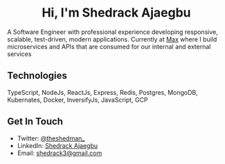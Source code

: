 <h1 align="center">Hi, I'm Shedrack Ajaegbu</h1>

A Software Engineer with professional experience developing responsive, scalable, test-driven, modern applications. Currently at [Max](https://max.ng) where I build microservices and APIs that are consumed for our internal and external services

## Technologies
TypeScript, NodeJs, ReactJs, Express, Redis, Postgres, MongoDB, Kubernates, Docker, InversifyJs, JavaScript, GCP

## Get In Touch
- Twitter: [@theshedman_](https://twitter.com/theshedman_)
- LinkedIn: [Shedrack Ajaegbu](https://linkedin.com/in/ajaegbu-shedrack)
- Email: shedrack3@gmail.com
